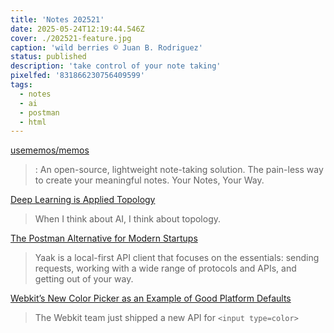 ```yaml
---
title: 'Notes 202521'
date: 2025-05-24T12:19:44.546Z
cover: ./202521-feature.jpg
caption: 'wild berries © Juan B. Rodriguez'
status: published
description: 'take control of your note taking'
pixelfed: '831866230756409599'
tags:
  - notes
  - ai
  - postman
  - html
---
```


[usememos/memos](https://github.com/usememos/memos)

> : An open-source, lightweight note-taking solution. The pain-less way to create your meaningful notes. Your Notes, Your Way.

[Deep Learning is Applied Topology](https://theahura.substack.com/p/deep-learning-is-applied-topology)

> When I think about AI, I think about topology.

[The Postman Alternative for Modern Startups](https://yaak.app/blog/postman-alternative)

> Yaak is a local-first API client that focuses on the essentials: sending requests, working with a wide range of protocols and APIs, and getting out of your way.

[Webkit’s New Color Picker as an Example of Good Platform Defaults](https://blog.jim-nielsen.com/2025/better-platform-defaults-color-picker/)

> The Webkit team just shipped a new API for `<input type=color>`

